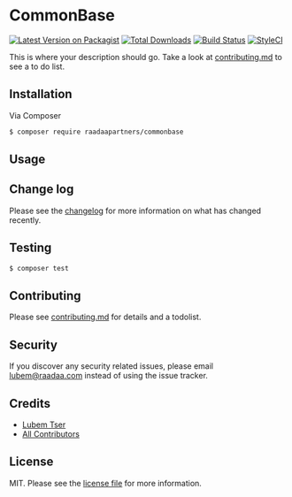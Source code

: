 # CommonBase

[![Latest Version on Packagist][ico-version]][link-packagist]
[![Total Downloads][ico-downloads]][link-downloads]
[![Build Status][ico-travis]][link-travis]
[![StyleCI][ico-styleci]][link-styleci]

This is where your description should go. Take a look at [contributing.md](contributing.md) to see a to do list.

## Installation

Via Composer

``` bash
$ composer require raadaapartners/commonbase
```

## Usage

## Change log

Please see the [changelog](changelog.md) for more information on what has changed recently.

## Testing

``` bash
$ composer test
```

## Contributing

Please see [contributing.md](contributing.md) for details and a todolist.

## Security

If you discover any security related issues, please email lubem@raadaa.com instead of using the issue tracker.

## Credits

- [Lubem Tser][link-author]
- [All Contributors][link-contributors]

## License

MIT. Please see the [license file](license.md) for more information.

[ico-version]: https://img.shields.io/packagist/v/raadaapartners/commonbase.svg?style=flat-square
[ico-downloads]: https://img.shields.io/packagist/dt/raadaapartners/commonbase.svg?style=flat-square
[ico-travis]: https://img.shields.io/travis/raadaapartners/commonbase/master.svg?style=flat-square
[ico-styleci]: https://styleci.io/repos/12345678/shield

[link-packagist]: https://packagist.org/packages/raadaapartners/commonbase
[link-downloads]: https://packagist.org/packages/raadaapartners/commonbase
[link-travis]: https://travis-ci.org/raadaapartners/commonbase
[link-styleci]: https://styleci.io/repos/12345678
[link-author]: https://github.com/raadaapartners
[link-contributors]: ../../contributors
